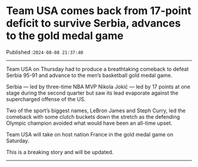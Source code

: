 # Team USA comes back from 17-point deficit to survive Serbia, advances to the gold medal game

Published :`2024-08-08 21:37:40`

---

Team USA on Thursday had to produce a breathtaking comeback to defeat Serbia 95-91 and advance to the men’s basketball gold medal game.

Serbia — led by three-time NBA MVP Nikola Jokić — led by 17 points at one stage during the second quarter but saw its lead evaporate against the supercharged offense of the US.

Two of the sport’s biggest names, LeBron James and Steph Curry, led the comeback with some clutch buckets down the stretch as the defending Olympic champion avoided what would have been an all-time upset.

Team USA will take on host nation France in the gold medal game on Saturday.

This is a breaking story and will be updated.

---

